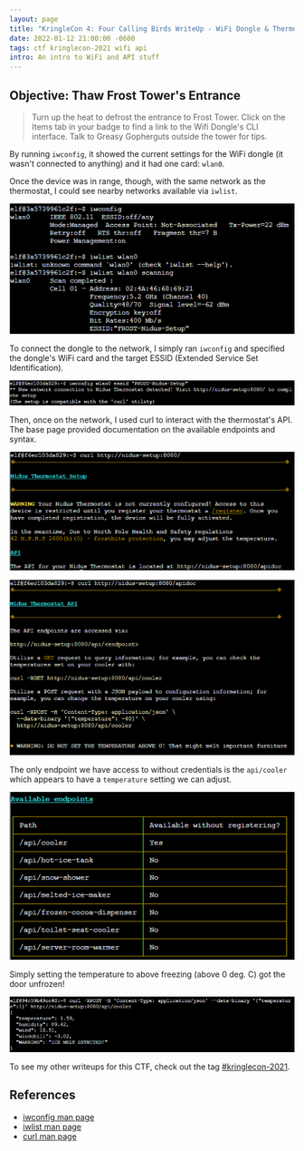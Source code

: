 ```yaml
---
layout: page
title: "KringleCon 4: Four Calling Birds WriteUp - WiFi Dongle & Thermostat"
date: 2022-01-12 21:00:00 -0600
tags: ctf kringlecon-2021 wifi api
intro: An intro to WiFi and API stuff
---
```


## Objective: Thaw Frost Tower's Entrance

> Turn up the heat to defrost the entrance to Frost Tower. Click on the Items tab in your badge to find a link to the Wifi Dongle's CLI interface. Talk to Greasy Gopherguts outside the tower for tips.

By running `iwconfig`, it showed the current settings for the WiFi dongle (it wasn't connected to anything) and it had one card: `wlan0`.

Once the device was in range, though, with the same network as the thermostat, I could see nearby networks available via `iwlist`.

![Initial commands](/images/kringlecon2021/wifi_dongle_1.png)

To connect the dongle to the network, I simply ran `iwconfig` and specified the dongle's WiFi card and the target ESSID (Extended Service Set Identification).

![Connecting to the network](/images/kringlecon2021/wifi_dongle_2.png)

Then, once on the network, I used curl to interact with the thermostat's API. The base page provided documentation on the available endpoints and syntax.

![Connecting to the API](/images/kringlecon2021/wifi_dongle_3.png)

![API docs](/images/kringlecon2021/wifi_dongle_4.png)

The only endpoint we have access to without credentials is the `api/cooler` which appears to have a `temperature` setting we can adjust.

![API endpoints](/images/kringlecon2021/wifi_dongle_5.png)

Simply setting the temperature to above freezing (above 0 deg. C) got the door unfrozen!

![Changing the temperature](/images/kringlecon2021/wifi_dongle_6.png)

To see my other writeups for this CTF, check out the tag [#kringlecon-2021](/tags#kringlecon-2021).

## References
- [iwconfig man page](https://linux.die.net/man/8/iwconfig)
- [iwlist man page](https://linux.die.net/man/8/iwlist)
- [curl man page](https://linux.die.net/man/1/curl)